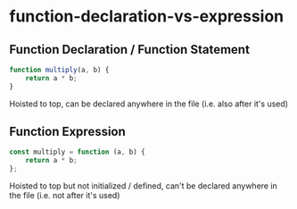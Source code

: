 # function-declaration-vs-expression

## Function Declaration / Function Statement

```js
function multiply(a, b) {
	return a * b;
}
```

Hoisted to top, can be declared anywhere in the file (i.e. also after it's used)

## Function Expression

```js
const multiply = function (a, b) {
	return a * b;
};
```

Hoisted to top but not initialized / defined, can't be declared anywhere in the file (i.e. not after it's used)
